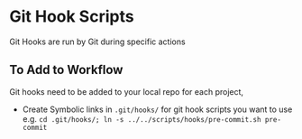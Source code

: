 # Git Hook Scripts

Git Hooks are run by Git during specific actions

## To Add to Workflow
Git hooks need to be added to your local repo for each project,
- Create Symbolic links in `.git/hooks/` for git hook scripts you want to use
  e.g. `cd .git/hooks/; ln -s ../../scripts/hooks/pre-commit.sh pre-commit`
